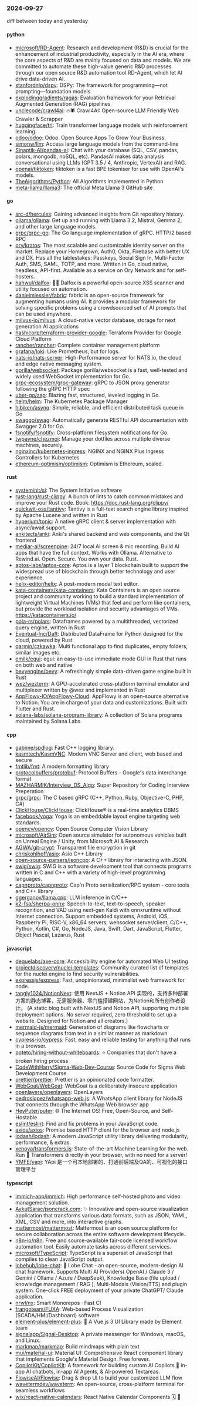 ### 2024-09-27
diff between today and yesterday

#### python
* [microsoft/RD-Agent](https://github.com/microsoft/RD-Agent): Research and development (R&D) is crucial for the enhancement of industrial productivity, especially in the AI era, where the core aspects of R&D are mainly focused on data and models. We are committed to automate these high-value generic R&D processes through our open source R&D automation tool RD-Agent, which let AI drive data-driven AI.
* [stanfordnlp/dspy](https://github.com/stanfordnlp/dspy): DSPy: The framework for programming—not prompting—foundation models
* [explodinggradients/ragas](https://github.com/explodinggradients/ragas): Evaluation framework for your Retrieval Augmented Generation (RAG) pipelines
* [unclecode/crawl4ai](https://github.com/unclecode/crawl4ai): 🔥🕷️ Crawl4AI: Open-source LLM Friendly Web Crawler & Scrapper
* [huggingface/trl](https://github.com/huggingface/trl): Train transformer language models with reinforcement learning.
* [odoo/odoo](https://github.com/odoo/odoo): Odoo. Open Source Apps To Grow Your Business.
* [simonw/llm](https://github.com/simonw/llm): Access large language models from the command-line
* [Sinaptik-AI/pandas-ai](https://github.com/Sinaptik-AI/pandas-ai): Chat with your database (SQL, CSV, pandas, polars, mongodb, noSQL, etc). PandasAI makes data analysis conversational using LLMs (GPT 3.5 / 4, Anthropic, VertexAI) and RAG.
* [openai/tiktoken](https://github.com/openai/tiktoken): tiktoken is a fast BPE tokeniser for use with OpenAI's models.
* [TheAlgorithms/Python](https://github.com/TheAlgorithms/Python): All Algorithms implemented in Python
* [meta-llama/llama3](https://github.com/meta-llama/llama3): The official Meta Llama 3 GitHub site

#### go
* [src-d/hercules](https://github.com/src-d/hercules): Gaining advanced insights from Git repository history.
* [ollama/ollama](https://github.com/ollama/ollama): Get up and running with Llama 3.2, Mistral, Gemma 2, and other large language models.
* [grpc/grpc-go](https://github.com/grpc/grpc-go): The Go language implementation of gRPC. HTTP/2 based RPC
* [ory/kratos](https://github.com/ory/kratos): The most scalable and customizable identity server on the market. Replace your Homegrown, Auth0, Okta, Firebase with better UX and DX. Has all the tablestakes: Passkeys, Social Sign In, Multi-Factor Auth, SMS, SAML, TOTP, and more. Written in Go, cloud native, headless, API-first. Available as a service on Ory Network and for self-hosters.
* [hahwul/dalfox](https://github.com/hahwul/dalfox): 🌙🦊 Dalfox is a powerful open-source XSS scanner and utility focused on automation.
* [danielmiessler/fabric](https://github.com/danielmiessler/fabric): fabric is an open-source framework for augmenting humans using AI. It provides a modular framework for solving specific problems using a crowdsourced set of AI prompts that can be used anywhere.
* [milvus-io/milvus](https://github.com/milvus-io/milvus): A cloud-native vector database, storage for next generation AI applications
* [hashicorp/terraform-provider-google](https://github.com/hashicorp/terraform-provider-google): Terraform Provider for Google Cloud Platform
* [rancher/rancher](https://github.com/rancher/rancher): Complete container management platform
* [grafana/loki](https://github.com/grafana/loki): Like Prometheus, but for logs.
* [nats-io/nats-server](https://github.com/nats-io/nats-server): High-Performance server for NATS.io, the cloud and edge native messaging system.
* [gorilla/websocket](https://github.com/gorilla/websocket): Package gorilla/websocket is a fast, well-tested and widely used WebSocket implementation for Go.
* [grpc-ecosystem/grpc-gateway](https://github.com/grpc-ecosystem/grpc-gateway): gRPC to JSON proxy generator following the gRPC HTTP spec
* [uber-go/zap](https://github.com/uber-go/zap): Blazing fast, structured, leveled logging in Go.
* [helm/helm](https://github.com/helm/helm): The Kubernetes Package Manager
* [hibiken/asynq](https://github.com/hibiken/asynq): Simple, reliable, and efficient distributed task queue in Go
* [swaggo/swag](https://github.com/swaggo/swag): Automatically generate RESTful API documentation with Swagger 2.0 for Go.
* [fsnotify/fsnotify](https://github.com/fsnotify/fsnotify): Cross-platform filesystem notifications for Go.
* [twpayne/chezmoi](https://github.com/twpayne/chezmoi): Manage your dotfiles across multiple diverse machines, securely.
* [nginxinc/kubernetes-ingress](https://github.com/nginxinc/kubernetes-ingress): NGINX and NGINX Plus Ingress Controllers for Kubernetes
* [ethereum-optimism/optimism](https://github.com/ethereum-optimism/optimism): Optimism is Ethereum, scaled.

#### rust
* [systeminit/si](https://github.com/systeminit/si): The System Initiative software
* [rust-lang/rust-clippy](https://github.com/rust-lang/rust-clippy): A bunch of lints to catch common mistakes and improve your Rust code. Book: https://doc.rust-lang.org/clippy/
* [quickwit-oss/tantivy](https://github.com/quickwit-oss/tantivy): Tantivy is a full-text search engine library inspired by Apache Lucene and written in Rust
* [hyperium/tonic](https://github.com/hyperium/tonic): A native gRPC client & server implementation with async/await support.
* [ankitects/anki](https://github.com/ankitects/anki): Anki's shared backend and web components, and the Qt frontend
* [mediar-ai/screenpipe](https://github.com/mediar-ai/screenpipe): 24/7 local AI screen & mic recording. Build AI apps that have the full context. Works with Ollama. Alternative to Rewind.ai. Open. Secure. You own your data. Rust.
* [aptos-labs/aptos-core](https://github.com/aptos-labs/aptos-core): Aptos is a layer 1 blockchain built to support the widespread use of blockchain through better technology and user experience.
* [helix-editor/helix](https://github.com/helix-editor/helix): A post-modern modal text editor.
* [kata-containers/kata-containers](https://github.com/kata-containers/kata-containers): Kata Containers is an open source project and community working to build a standard implementation of lightweight Virtual Machines (VMs) that feel and perform like containers, but provide the workload isolation and security advantages of VMs. https://katacontainers.io/
* [pola-rs/polars](https://github.com/pola-rs/polars): Dataframes powered by a multithreaded, vectorized query engine, written in Rust
* [Eventual-Inc/Daft](https://github.com/Eventual-Inc/Daft): Distributed DataFrame for Python designed for the cloud, powered by Rust
* [qarmin/czkawka](https://github.com/qarmin/czkawka): Multi functional app to find duplicates, empty folders, similar images etc.
* [emilk/egui](https://github.com/emilk/egui): egui: an easy-to-use immediate mode GUI in Rust that runs on both web and native
* [bevyengine/bevy](https://github.com/bevyengine/bevy): A refreshingly simple data-driven game engine built in Rust
* [wez/wezterm](https://github.com/wez/wezterm): A GPU-accelerated cross-platform terminal emulator and multiplexer written by @wez and implemented in Rust
* [AppFlowy-IO/AppFlowy-Cloud](https://github.com/AppFlowy-IO/AppFlowy-Cloud): AppFlowy is an open-source alternative to Notion. You are in charge of your data and customizations. Built with Flutter and Rust.
* [solana-labs/solana-program-library](https://github.com/solana-labs/solana-program-library): A collection of Solana programs maintained by Solana Labs

#### cpp
* [gabime/spdlog](https://github.com/gabime/spdlog): Fast C++ logging library.
* [kasmtech/KasmVNC](https://github.com/kasmtech/KasmVNC): Modern VNC Server and client, web based and secure
* [fmtlib/fmt](https://github.com/fmtlib/fmt): A modern formatting library
* [protocolbuffers/protobuf](https://github.com/protocolbuffers/protobuf): Protocol Buffers - Google's data interchange format
* [MAZHARMIK/Interview_DS_Algo](https://github.com/MAZHARMIK/Interview_DS_Algo): Super Repository for Coding Interview Preperation
* [grpc/grpc](https://github.com/grpc/grpc): The C based gRPC (C++, Python, Ruby, Objective-C, PHP, C#)
* [ClickHouse/ClickHouse](https://github.com/ClickHouse/ClickHouse): ClickHouse® is a real-time analytics DBMS
* [facebook/yoga](https://github.com/facebook/yoga): Yoga is an embeddable layout engine targeting web standards.
* [opencv/opencv](https://github.com/opencv/opencv): Open Source Computer Vision Library
* [microsoft/AirSim](https://github.com/microsoft/AirSim): Open source simulator for autonomous vehicles built on Unreal Engine / Unity, from Microsoft AI & Research
* [AGWA/git-crypt](https://github.com/AGWA/git-crypt): Transparent file encryption in git
* [chriskohlhoff/asio](https://github.com/chriskohlhoff/asio): Asio C++ Library
* [open-source-parsers/jsoncpp](https://github.com/open-source-parsers/jsoncpp): A C++ library for interacting with JSON.
* [swig/swig](https://github.com/swig/swig): SWIG is a software development tool that connects programs written in C and C++ with a variety of high-level programming languages.
* [capnproto/capnproto](https://github.com/capnproto/capnproto): Cap'n Proto serialization/RPC system - core tools and C++ library
* [ggerganov/llama.cpp](https://github.com/ggerganov/llama.cpp): LLM inference in C/C++
* [k2-fsa/sherpa-onnx](https://github.com/k2-fsa/sherpa-onnx): Speech-to-text, text-to-speech, speaker recognition, and VAD using next-gen Kaldi with onnxruntime without Internet connection. Support embedded systems, Android, iOS, Raspberry Pi, RISC-V, x86_64 servers, websocket server/client, C/C++, Python, Kotlin, C#, Go, NodeJS, Java, Swift, Dart, JavaScript, Flutter, Object Pascal, Lazarus, Rust

#### javascript
* [dequelabs/axe-core](https://github.com/dequelabs/axe-core): Accessibility engine for automated Web UI testing
* [projectdiscovery/nuclei-templates](https://github.com/projectdiscovery/nuclei-templates): Community curated list of templates for the nuclei engine to find security vulnerabilities.
* [expressjs/express](https://github.com/expressjs/express): Fast, unopinionated, minimalist web framework for node.
* [tangly1024/NotionNext](https://github.com/tangly1024/NotionNext): 使用 NextJS + Notion API 实现的，支持多种部署方案的静态博客，无需服务器、零门槛搭建网站，为Notion和所有创作者设计。 (A static blog built with NextJS and Notion API, supporting multiple deployment options. No server required, zero threshold to set up a website. Designed for Notion and all creators.)
* [mermaid-js/mermaid](https://github.com/mermaid-js/mermaid): Generation of diagrams like flowcharts or sequence diagrams from text in a similar manner as markdown
* [cypress-io/cypress](https://github.com/cypress-io/cypress): Fast, easy and reliable testing for anything that runs in a browser.
* [poteto/hiring-without-whiteboards](https://github.com/poteto/hiring-without-whiteboards): ⭐️ Companies that don't have a broken hiring process
* [CodeWithHarry/Sigma-Web-Dev-Course](https://github.com/CodeWithHarry/Sigma-Web-Dev-Course): Source Code for Sigma Web Development Course
* [prettier/prettier](https://github.com/prettier/prettier): Prettier is an opinionated code formatter.
* [WebGoat/WebGoat](https://github.com/WebGoat/WebGoat): WebGoat is a deliberately insecure application
* [openlayers/openlayers](https://github.com/openlayers/openlayers): OpenLayers
* [pedroslopez/whatsapp-web.js](https://github.com/pedroslopez/whatsapp-web.js): A WhatsApp client library for NodeJS that connects through the WhatsApp Web browser app
* [HeyPuter/puter](https://github.com/HeyPuter/puter): 🌐 The Internet OS! Free, Open-Source, and Self-Hostable.
* [eslint/eslint](https://github.com/eslint/eslint): Find and fix problems in your JavaScript code.
* [axios/axios](https://github.com/axios/axios): Promise based HTTP client for the browser and node.js
* [lodash/lodash](https://github.com/lodash/lodash): A modern JavaScript utility library delivering modularity, performance, & extras.
* [xenova/transformers.js](https://github.com/xenova/transformers.js): State-of-the-art Machine Learning for the web. Run 🤗 Transformers directly in your browser, with no need for a server!
* [YMFE/yapi](https://github.com/YMFE/yapi): YApi 是一个可本地部署的、打通前后端及QA的、可视化的接口管理平台

#### typescript
* [immich-app/immich](https://github.com/immich-app/immich): High performance self-hosted photo and video management solution.
* [AykutSarac/jsoncrack.com](https://github.com/AykutSarac/jsoncrack.com): ✨ Innovative and open-source visualization application that transforms various data formats, such as JSON, YAML, XML, CSV and more, into interactive graphs.
* [mattermost/mattermost](https://github.com/mattermost/mattermost): Mattermost is an open source platform for secure collaboration across the entire software development lifecycle..
* [n8n-io/n8n](https://github.com/n8n-io/n8n): Free and source-available fair-code licensed workflow automation tool. Easily automate tasks across different services.
* [microsoft/TypeScript](https://github.com/microsoft/TypeScript): TypeScript is a superset of JavaScript that compiles to clean JavaScript output.
* [lobehub/lobe-chat](https://github.com/lobehub/lobe-chat): 🤯 Lobe Chat - an open-source, modern-design AI chat framework. Supports Multi AI Providers( OpenAI / Claude 3 / Gemini / Ollama / Azure / DeepSeek), Knowledge Base (file upload / knowledge management / RAG ), Multi-Modals (Vision/TTS) and plugin system. One-click FREE deployment of your private ChatGPT/ Claude application.
* [nrwl/nx](https://github.com/nrwl/nx): Smart Monorepos · Fast CI
* [frangoteam/FUXA](https://github.com/frangoteam/FUXA): Web-based Process Visualization (SCADA/HMI/Dashboard) software
* [element-plus/element-plus](https://github.com/element-plus/element-plus): 🎉 A Vue.js 3 UI Library made by Element team
* [signalapp/Signal-Desktop](https://github.com/signalapp/Signal-Desktop): A private messenger for Windows, macOS, and Linux.
* [markmap/markmap](https://github.com/markmap/markmap): Build mindmaps with plain text
* [mui/material-ui](https://github.com/mui/material-ui): Material UI: Comprehensive React component library that implements Google's Material Design. Free forever.
* [CopilotKit/CopilotKit](https://github.com/CopilotKit/CopilotKit): A framework for building custom AI Copilots 🤖 in-app AI chatbots, in-app AI Agents, & AI-powered Textareas.
* [FlowiseAI/Flowise](https://github.com/FlowiseAI/Flowise): Drag & drop UI to build your customized LLM flow
* [wavetermdev/waveterm](https://github.com/wavetermdev/waveterm): An open-source, cross-platform terminal for seamless workflows
* [wix/react-native-calendars](https://github.com/wix/react-native-calendars): React Native Calendar Components 🗓️ 📆
